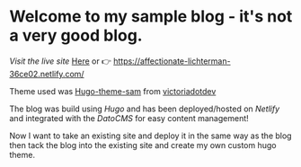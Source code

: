 # Welcome to my sample blog - it's not a very good blog. 

*Visit the live site* [Here](https://affectionate-lichterman-36ce02.netlify.com/) or 👉 https://affectionate-lichterman-36ce02.netlify.com/

Theme used was [Hugo-theme-sam](https://github.com/victoriadotdev/hugo-theme-sam) from [victoriadotdev](https://github.com/victoriadotdev)


The blog was build using *Hugo* and has been deployed/hosted on *Netlify* and integrated with the *DatoCMS* for easy content management!

Now I want to take an existing site and deploy it in the same way as the blog then tack the blog into the existing site and create my own custom hugo theme. 